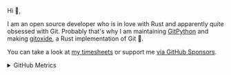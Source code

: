 Hi 👋,

I am an open source developer who is in love with Rust and apparently quite obsessed with Git.
Probably that's why I am maintaining [GitPython][gitpython] and making [gitoxide][gitoxide], a Rust implementation of Git 🎉.

You can take a look at [my timesheets][timesheets] or support me [via GitHub Sponsors][sponsoring].

[gitoxide]: https://github.com/Byron/gitoxide
[gitpython]: https://github.com/gitpython-developers/GitPython
[sponsoring]: https://github.com/sponsors/Byron
[timesheets]: https://github.com/Byron/byron/tree/main/timesheets

<details><summary>GitHub Metrics</summary>
  
<a href="https://github.com/Byron">
  <img align="center" width="49%" src="./.metrics/header.svg" />
</a>
<br/>
<a href="https://github.com/Byron">
  <img align="center" width="49%" src="./.metrics/repositories.svg" />
</a>
<a href="https://github.com/Byron">
  <img align="center" width="49%" src="./.metrics/acti_comm.svg" />
</a>

<a href="https://github.com/Byron">
  <img align="center" width="49%" src="./.metrics/iso_calender.svg" />
</a>

<a href="https://github.com/Byron">
    <img align="center" width="49%" src="./.metrics/issue_pr_lang.svg" />
</a>

<a href="https://github.com/Byron">
  <img align="center" width="49%" src="./.metrics/github-habits.svg" />
</a>
<a href="https://github.com/Byron">
    <img align="center" width="49%" src="./.metrics/achievements.svg" />
</a>

</details>
